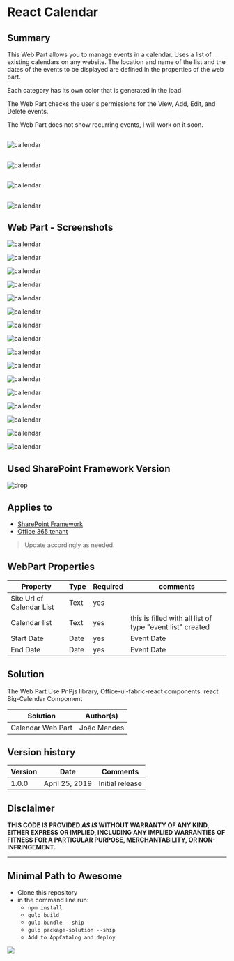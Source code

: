 # React Calendar

## Summary
This Web Part allows you to manage events in a calendar.
Uses a list of existing calendars on any website.
The location and name of the list and the dates of the events to be displayed are defined in the properties of the web part.

Each category has its own color that is generated in the load.

The Web Part checks the user's permissions for the View, Add, Edit, and Delete events.

The Web Part does not show recurring events, I will work on it soon.


##  
![callendar](/samples/react-calendar/assets/animatevideo.gif) 


##  
![callendar](/samples/react-calendar/assets/weekly_moderncalendar.gif) 

##  
![callendar](/samples/react-calendar/assets/modercalendar_monthly.gif) 

##  
![callendar](/samples/react-calendar/assets/moderncalendar_yearly.gif) 

 


##  Web Part  - Screenshots

![callendar](/samples/react-calendar/assets/calendar_teams.jpg)

![callendar](/samples/react-calendar/assets/calendar_teams2.jpg)

![callendar](/samples/react-calendar/assets/screen1.png)


![callendar](/samples/react-calendar/assets/screen1.0.png)


![callendar](/samples/react-calendar/assets/screen1.1.png)


![callendar](/samples/react-calendar/assets/screen1.2.png)


![callendar](/samples/react-calendar/assets/screen1.3.png)


![callendar](/samples/react-calendar/assets/screen1.4.png)


![callendar](/samples/react-calendar/samples/react-calenda/assets/screen2.png)



![callendar](/samples/react-calendar/assets/screen3.png)



![callendar](/samples/react-calendar/assets/screen4.png)



![callendar](/samples/react-calendar/assets/screen5.png)


![callendar](/samples/react-calendar/assets/screen6.png)


![callendar](/samples/react-calendar/assets/screen7.png)


![callendar](/samples/react-calendar/assets/screen8.png)



![callendar](/samples/react-calendar/assets/screen9.png)
##   
 

 



## Used SharePoint Framework Version 
![drop](https://img.shields.io/badge/version-GA-green.svg)

## Applies to

* [SharePoint Framework](https:/dev.office.com/sharepoint)
* [Office 365 tenant](https://dev.office.com/sharepoint/docs/spfx/set-up-your-development-environment)

> Update accordingly as needed.

## WebPart Properties
 
Property |Type|Required| comments
--------------------|----|--------|----------
Site Url of Calendar List | Text| yes|
Calendar list| Text| yes|  this is filled with all list of  type "event list" created
Start Date | Date | yes | Event Date 
End Date| Date| yes | Event Date
 

## Solution
The Web Part Use PnPjs library, Office-ui-fabric-react components. react Big-Calendar Compoment

Solution|Author(s)
--------|---------
Calendar  Web Part|João Mendes

## Version history

Version|Date|Comments
-------|----|--------
1.0.0|April 25, 2019|Initial release

## Disclaimer
**THIS CODE IS PROVIDED *AS IS* WITHOUT WARRANTY OF ANY KIND, EITHER EXPRESS OR IMPLIED, INCLUDING ANY IMPLIED WARRANTIES OF FITNESS FOR A PARTICULAR PURPOSE, MERCHANTABILITY, OR NON-INFRINGEMENT.**

---

## Minimal Path to Awesome

- Clone this repository
- in the command line run:
  - `npm install`
  - `gulp build`
  - `gulp bundle --ship`
  - `gulp package-solution --ship`
  - `Add to AppCatalog and deploy`




<img src="https://telemetry.sharepointpnp.com/sp-dev-fx-webparts/samples/readme-template" />
